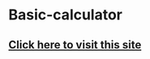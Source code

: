 # Basic-calculator
<h2> <a href="https://sakib-75.github.io/Basic-calculator/"> Click here to visit this site </a> </h2>
